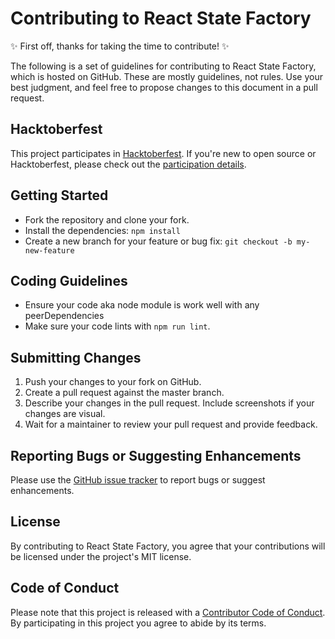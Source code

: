 # Contributing to React State Factory

:sparkles: First off, thanks for taking the time to contribute! :sparkles:

The following is a set of guidelines for contributing to React State Factory, which is hosted on GitHub. These are mostly guidelines, not rules. Use your best judgment, and feel free to propose changes to this document in a pull request.

## Hacktoberfest

This project participates in [Hacktoberfest](https://hacktoberfest.digitalocean.com/). If you're new to open source or Hacktoberfest, please check out the [participation details](https://hacktoberfest.digitalocean.com/participation).

## Getting Started

- Fork the repository and clone your fork.
- Install the dependencies: `npm install`
- Create a new branch for your feature or bug fix: `git checkout -b my-new-feature`

## Coding Guidelines

- Ensure your code aka node module is work well with any peerDependencies
- Make sure your code lints with `npm run lint`.

## Submitting Changes

1. Push your changes to your fork on GitHub.
2. Create a pull request against the master branch.
3. Describe your changes in the pull request. Include screenshots if your changes are visual.
4. Wait for a maintainer to review your pull request and provide feedback.

## Reporting Bugs or Suggesting Enhancements

Please use the [GitHub issue tracker](https://github.com/Pengeszikra/react-state-factory/issues) to report bugs or suggest enhancements.

## License

By contributing to React State Factory, you agree that your contributions will be licensed under the project's MIT license.

## Code of Conduct

Please note that this project is released with a [Contributor Code of Conduct](./CODE_OF_CONDUCT.md). By participating in this project you agree to abide by its terms.
